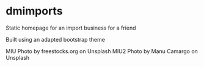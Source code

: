 # dmimports

Static homepage for an import business for a friend

Built using an adapted bootstrap theme

MIU
Photo by freestocks.org on Unsplash
MIU2
Photo by Manu Camargo on Unsplash
